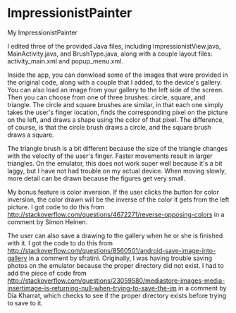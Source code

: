# ImpressionistPainter

My ImpressionistPainter

I edited three of the provided Java files, including ImpressionistView.java, MainActivity.java, and BrushType.java, along with a couple layout files: activity_main.xml and popup_menu.xml.

Inside the app, you can donwload some of the images that were provided in the original code, along with a couple that I added, to the device's gallery. You can also load an image from your gallery to the left side of the screen. Then you can choose from one of three brushes: circle, square, and triangle. The circle and square brushes are similar, in that each one simply takes the user's finger location, finds the corresponding pixel on the picture on the left, and draws a shape using the color of that pixel. The difference, of course, is that the circle brush draws a circle, and the square brush draws a square.

The triangle brush is a bit different because the size of the triangle changes with the velocity of the user's finger. Faster movements result in larger triangles. On the emulator, this does not work super well because it's a bit laggy, but I have not had trouble on my actual device. When moving slowly, more detail can be drawn because the figures get very small. 

My bonus feature is color inversion. If the user clicks the button for color inversion, the color drawn will be the inverse of the color it gets from the left picture. I got code to do this from http://stackoverflow.com/questions/4672271/reverse-opposing-colors in a comment by Simon Heinen.

The user can also save a drawing to the gallery when he or she is finished with it. I got the code to do this from http://stackoverflow.com/questions/8560501/android-save-image-into-gallery in a comment by sfratini. Originally, I was having trouble saving photos on the emulator because the proper directory did not exist. I had to add the piece of code from http://stackoverflow.com/questions/23059580/mediastore-images-media-insertimage-is-returning-null-when-trying-to-save-the-im in a comment by Dia Kharrat, which checks to see if the proper directory exists before trying to save to it.
